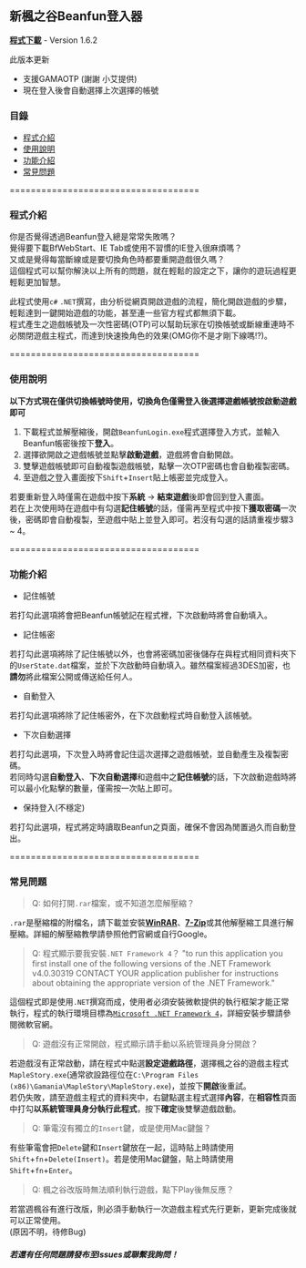 ﻿## 新楓之谷Beanfun登入器

[**程式下載**](../../raw/master/BeanfunLogin.rar) - Version 1.6.2

此版本更新
* 支援GAMAOTP (謝謝 小艾提供)
* 現在登入後會自動選擇上次選擇的帳號

### 目錄
* [程式介紹](#程式介紹)
* [使用說明](#使用說明)
* [功能介紹](#功能介紹)
* [常見問題](#常見問題)

====================================
### 程式介紹

你是否覺得透過Beanfun登入總是常常失敗嗎？  
覺得要下載BfWebStart、IE Tab或使用不習慣的IE登入很麻煩嗎？  
又或是覺得每當斷線或是要切換角色時都要重開遊戲很久嗎？  
這個程式可以幫你解決以上所有的問題，就在輕鬆的設定之下，讓你的遊玩過程更輕鬆更加智慧。

此程式使用``c#`` ``.NET``撰寫，由分析從網頁開啟遊戲的流程，簡化開啟遊戲的步驟，輕鬆達到一鍵開始遊戲的功能，甚至連一些官方程式都無須下載。  
程式產生之遊戲帳號及一次性密碼(OTP)可以幫助玩家在切換帳號或斷線重連時不必關閉遊戲主程式，而達到快速換角色的效果(OMG你不是才剛下線嗎!?)。

====================================
### 使用說明

**以下方式現在僅供切換帳號時使用，切換角色僅需登入後選擇遊戲帳號按啟動遊戲即可**

1. 下載程式並解壓縮後，開啟`BeanfunLogin.exe`程式選擇登入方式，並輸入Beanfun帳密後按下**登入**。
2. 選擇欲開啟之遊戲帳號並點擊**啟動遊戲**，遊戲將會自動開啟。
3. 雙擊遊戲帳號即可自動複製遊戲帳號，點擊一次OTP密碼也會自動複製密碼。
4. 至遊戲之登入畫面按下`Shift`+`Insert`貼上帳密並完成登入。

若要重新登入時僅需在遊戲中按下**系統** -> **結束遊戲**後即會回到登入畫面。  
若在上次使用時在遊戲中有勾選**記住帳號**的話，僅需再至程式中按下**獲取密碼**一次後，密碼即會自動複製，至遊戲中貼上並登入即可。若沒有勾選的話請重複步驟3 ~ 4。

====================================
### 功能介紹

* 記住帳號

若打勾此選項將會把Beanfun帳號記在程式裡，下次啟動時將會自動填入。
* 記住帳密

若打勾此選項將除了記住帳號以外，也會將密碼加密後儲存在與程式相同資料夾下的`UserState.dat`檔案，並於下次啟動時自動填入。雖然檔案經過3DES加密，也**請勿**將此檔案公開或傳送給任何人。
* 自動登入

若打勾此選項將除了記住帳密外，在下次啟動程式時自動登入該帳號。
* 下次自動選擇

若打勾此選項，下次登入時將會記住這次選擇之遊戲帳號，並自動產生及複製密碼。  
若同時勾選**自動登入**、**下次自動選擇**和遊戲中之**記住帳號**的話，下次啟動遊戲時將可以最小化點擊的數量，僅需按一次貼上即可。
* 保持登入(不穩定)

若打勾此選項，程式將定時讀取Beanfun之頁面，確保不會因為閒置過久而自動登出。

====================================
### 常見問題

> Q: 如何打開`.rar`檔案，或不知道怎麼解壓縮？

`.rar`是壓縮檔的附檔名，請下載並安裝[**WinRAR**](http://www.rar.com.tw/download.html)、[**7-Zip**](http://www.7-zip.org/)或其他解壓縮工具進行解壓縮。詳細的解壓縮教學請參照他們官網或自行Google。

> Q: 程式顯示要我安裝`.NET Framework 4`？
> "to run this application you first install one of the following versions of the .NET Framework v4.0.30319 CONTACT YOUR application publisher for instructions about obtaining the appropriate version of the .NET Framework."

這個程式即是使用`.NET`撰寫而成，使用者必須安裝微軟提供的執行框架才能正常執行，程式的執行環境目標為[`Microsoft .NET Framework 4`](http://www.microsoft.com/zh-tw/download/details.aspx?id=17718)，詳細安裝步驟請參閱微軟官網。

> Q: 遊戲沒有正常開啟，程式顯示請手動以系統管理員身分開啟？

若遊戲沒有正常啟動，請在程式中點選**設定遊戲路徑**，選擇楓之谷的遊戲主程式`MapleStory.exe`(通常欲設路徑位在`C:\Program Files (x86)\Gamania\MapleStory\MapleStory.exe`)，並按下**開啟**後重試。  
若仍失敗，請至遊戲主程式的資料夾中，右鍵點選主程式選擇**內容**，在**相容性**頁面中打勾**以系統管理員身分執行此程式**，按下**確定**後雙擊遊戲啟動。

> Q: 筆電沒有獨立的`Insert`鍵，或是使用Mac鍵盤？

有些筆電會把`Delete`鍵和`Insert`鍵放在一起，這時貼上時請使用`Shift`+`fn`+`Delete(Insert)`。若是使用Mac鍵盤，貼上時請使用`Shift`+`fn`+`Enter`。

> Q: 楓之谷改版時無法順利執行遊戲，點下Play後無反應？

若當週楓谷有進行改版，則必須手動執行一次遊戲主程式先行更新，更新完成後就可以正常使用。  
(原因不明，待修Bug)

##### 若還有任何問題請發布至Issues或聯繫我詢問！    
